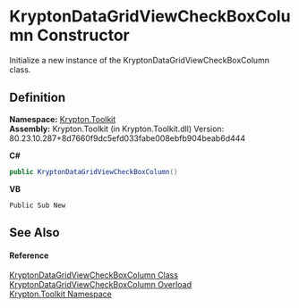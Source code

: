 # KryptonDataGridViewCheckBoxColumn Constructor


Initialize a new instance of the KryptonDataGridViewCheckBoxColumn class.



## Definition
**Namespace:** <a href="79d2eac2-21f4-54ff-7552-b20c33c30600.md">Krypton.Toolkit</a>  
**Assembly:** Krypton.Toolkit (in Krypton.Toolkit.dll) Version: 80.23.10.287+8d7660f9dc5efd033fabe008ebfb904beab6d444

**C#**
``` C#
public KryptonDataGridViewCheckBoxColumn()
```
**VB**
``` VB
Public Sub New
```



## See Also


#### Reference
<a href="8e45b13c-b535-d3a5-f1ac-1bf5532d6a5b.md">KryptonDataGridViewCheckBoxColumn Class</a>  
<a href="6270349b-a804-93b4-b73e-415781aa90e3.md">KryptonDataGridViewCheckBoxColumn Overload</a>  
<a href="79d2eac2-21f4-54ff-7552-b20c33c30600.md">Krypton.Toolkit Namespace</a>  
